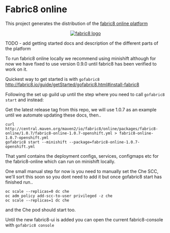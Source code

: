 # Fabric8 online

This project generates the distribution of the [fabric8 online platform](https://fabric8.io/)

 <p align="center">
   <a href="http://fabric8.io/">
    <img src="https://raw.githubusercontent.com/fabric8io/fabric8/master/docs/images/cover/cover_small.png" alt="fabric8 logo"/>
   </a>
 </p>

TODO - add getting started docs and description of the different parts of the platform

To run fabric8 online locally we recommend using minishift although for now we have fixed to use version 0.9.0 until fabric8 has been verified to work on it.

Quickest way to get started is with `gofabric8`
http://fabric8.io/guide/getStarted/gofabric8.html#install-fabric8

Following the set up guild up until the step where you need to call `gofabric8 start` and instead:

Get the latest release tag from this repo, we will use 1.0.7 as an example until we automate updating these docs, then..
```
curl  http://central.maven.org/maven2/io/fabric8/online/packages/fabric8-online/1.0.7/fabric8-online-1.0.7-openshift.yml > fabric8-online-1.0.7-openshift.yml
gofabric8 start --minishift --package=fabric8-online-1.0.7-openshift.yml
```
That yaml contains the deployment configs, services, configmaps etc for the fabric8-online which can run on minishift locally.

One small manual step for now is you need to manually set the Che SCC, we'll sort this soon so you dont need to add it but once gofabric8 start has finished run..
```
oc scale --replicas=0 dc che
oc adm policy add-scc-to-user privileged -z che
oc scale --replicas=1 dc che
```
and the Che pod should start too.

Until the new fabric8-ui is added you can open the current fabric8-console with `gofabric8 console`
